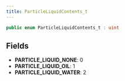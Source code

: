 ```yaml
---
title: ParticleLiquidContents_t
---
```


```csharp
public enum ParticleLiquidContents_t : uint
```

## Fields

- **PARTICLE_LIQUID_NONE**: 0
- **PARTICLE_LIQUID_OIL**: 1
- **PARTICLE_LIQUID_WATER**: 2

